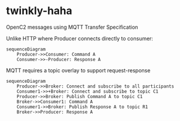 # twinkly-haha
OpenC2 messages using MQTT Transfer Specification

Unlike HTTP where Producer connects directly to consumer:
```mermaid
sequenceDiagram
    Producer->>Consumer: Command A
    Consumer->>-Producer: Response A
```

MQTT requires a topic overlay to support request-response

```mermaid
sequenceDiagram
    Producer->>Broker: Connect and subscribe to all participants
    Consumer1->>+Broker: Connect and subscribe to topic C1
    Producer->>Broker: Publish Command A to topic C1
    Broker->>Consumer1: Command A
    Consumer1->>Broker: Publish Response A to topic R1
    Broker->>Producer: Response A
```
